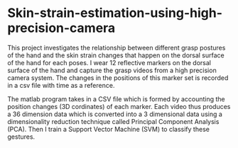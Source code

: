 Skin-strain-estimation-using-high-precision-camera
==================================================
<p>
This project investigates the relationship between different grasp postures of the hand and the skin strain changes that happen on the dorsal surface of the hand for each poses. I wear 12 reflective markers on the dorsal surface of the hand and capture the grasp videos from a high precision camera system. The changes in the positions of this marker set is recorded in a csv file with time as a reference. </p>

<p>

The matlab program takes in a CSV file which is formed by accounting the position changes (3D cordinates) of each marker. Each video thus produces a 36 dimension data which is converted into a 3 dimensional data using a dimensionality reduction technique called Principal Component Analysis (PCA). Then I train a Support Vector Machine (SVM) to classify these gestures. 
</p>

